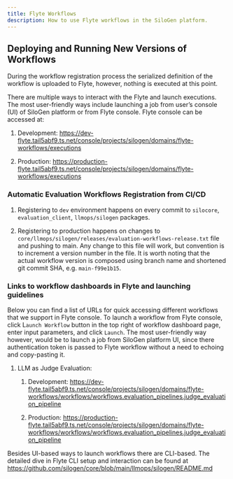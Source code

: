 ```yaml
---
title: Flyte Workflows
description: How to use Flyte workflows in the SiloGen platform.
---
```


## Deploying and Running New Versions of Workflows

During the workflow registration process the serialized definition of the workflow is uploaded to Flyte, however, nothing is executed at this point.

There are multiple ways to interact with the Flyte and launch executions. The most user-friendly ways include launching a job from user’s console (UI) of SiloGen platform or from Flyte console. Flyte console can be accessed at:

1. Development: https://dev-flyte.tail5abf9.ts.net/console/projects/silogen/domains/flyte-workflows/executions

1. Production: https://production-flyte.tail5abf9.ts.net/console/projects/silogen/domains/flyte-workflows/executions

### Automatic Evaluation Workflows Registration from CI/CD

1. Registering to `dev` environment happens on every commit to `silocore`, `evaluation_client`, `llmops/silogen` packages.

1. Registering to production happens on changes to `core/llmops/silogen/releases/evaluation-workflows-release.txt` file and pushing to main. Any change to this file will work, but convention is to increment a version number in the file. It is worth noting that the actual workflow version is composed using branch name and shortened git commit SHA, e.g. `main-f99e1b15`.

### Links to workflow dashboards in Flyte and launching guidelines

Below you can find a list of URLs for quick accessing different workflows that we support in Flyte console. To launch a workflow from Flyte console, click L`aunch Workflow` button in the top right of workflow dashboard page, enter input parameters, and click `Launch`. The most user-friendly way however, would be to launch a job from SiloGen platform UI, since there authentication token is passed to Flyte workflow without a need to echoing and copy-pasting it.

1. LLM as Judge Evaluation:

   1. Development: https://dev-flyte.tail5abf9.ts.net/console/projects/silogen/domains/flyte-workflows/workflows/workflows.evaluation_pipelines.judge_evaluation_pipeline

   1. Production: https://production-flyte.tail5abf9.ts.net/console/projects/silogen/domains/flyte-workflows/workflows/workflows.evaluation_pipelines.judge_evaluation_pipeline

Besides UI-based ways to launch workflows there are CLI-based. The detailed dive in Flyte CLI setup and interaction can be found at https://github.com/silogen/core/blob/main/llmops/silogen/README.md
